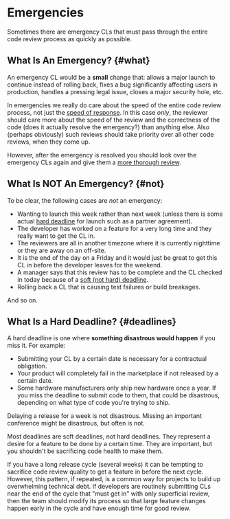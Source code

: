 # Emergencies

Sometimes there are emergency CLs that must pass through the entire code review
process as quickly as
possible.

## What Is An Emergency? {#what}

An emergency CL would be a **small** change that: allows a major launch to
continue instead of rolling back, fixes a bug significantly affecting users in
production, handles a pressing legal issue, closes a major security hole, etc.

In emergencies we really do care about the speed of the entire code review
process, not just the [speed of response](reviewer/speed.md). In this case
*only*, the reviewer should care more about the speed of the review and the
correctness of the code (does it actually resolve the emergency?) than anything
else. Also (perhaps obviously) such reviews should take priority over all other
code reviews, when they come up.

However, after the emergency is resolved you should look over the emergency CLs
again and give them a [more thorough review](reviewer/looking-for.md).

## What Is NOT An Emergency? {#not}

To be clear, the following cases are *not* an emergency:

- Wanting to launch this week rather than next week (unless there is some
    actual [hard deadline](#deadlines) for launch such as a partner agreement).
- The developer has worked on a feature for a very long time and they really
    want to get the CL in.
- The reviewers are all in another timezone where it is currently nighttime or
    they are away on an off-site.
- It is the end of the day on a Friday and it would just be great to get this
    CL in before the developer leaves for the weekend.
- A manager says that this review has to be complete and the CL checked in
    today because of a [soft (not hard) deadline](#deadlines).
- Rolling back a CL that is causing test failures or build breakages.

And so on.

## What Is a Hard Deadline? {#deadlines}

A hard deadline is one where **something disastrous would happen** if you miss
it. For example:

- Submitting your CL by a certain date is necessary for a contractual
    obligation.
- Your product will completely fail in the marketplace if not released by a
    certain date.
- Some hardware manufacturers only ship new hardware once a year. If you miss
    the deadline to submit code to them, that could be disastrous, depending on
    what type of code you're trying to ship.

Delaying a release for a week is not disastrous. Missing an important conference
might be disastrous, but often is not.

Most deadlines are soft deadlines, not hard deadlines. They represent a desire
for a feature to be done by a certain time. They are important, but you
shouldn't be sacrificing code health to make them.

If you have a long release cycle (several weeks) it can be tempting to sacrifice
code review quality to get a feature in before the next cycle. However, this
pattern, if repeated, is a common way for projects to build up overwhelming
technical debt. If developers are routinely submitting CLs near the end of the
cycle that "must get in" with only superficial review, then the team should
modify its process so that large feature changes happen early in the cycle and
have enough time for good review.
